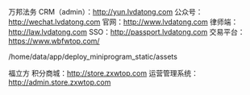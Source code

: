万邦法务
CRM（admin）：http://yun.lvdatong.com
公众号： http://wechat.lvdatong.com
官网：http://www.lvdatong.com
律师端：http://law.lvdatong.com
SSO：http://passport.lvdatong.com
交易平台：https://www.wbfwtop.com/

/home/data/app/deploy_miniprogram_static/assets

福立方
积分商城：http://store.zxwtop.com
运营管理系统：http://admin.store.zxwtop.com

